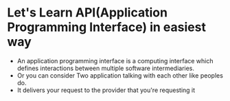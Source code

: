 # Let's Learn API(Application Programming Interface) in easiest way

- An application programming interface is a computing interface which defines interactions between multiple software intermediaries.
- Or you can consider Two application talking with each other like peoples do. 
- It delivers your request to the provider that you're requesting it
